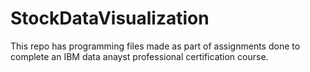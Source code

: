 # StockDataVisualization
This repo has programming files made as part of assignments done to complete an IBM data anayst professional certification course.
